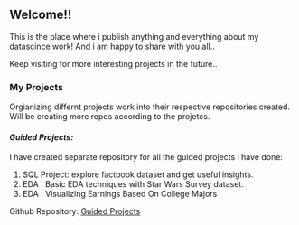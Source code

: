## Welcome!!

This is the place where i publish anything and everything about my datascince work! 
And i am happy to share with you all..  

Keep visiting for more interesting projects in the future..


### My Projects

Orgianizing differnt projects work into their respective repositories created. Will be creating more repos according to the projetcs.

#### _Guided Projects:_

I have created separate repository for all the guided projects i have done:

1. SQL Project: explore factbook dataset and get useful insights.
2. EDA : Basic EDA techniques with Star Wars Survey dataset.
3. EDA : Visualizing Earnings Based On College Majors

Github Repository:
[Guided Projects](https://github.com/manijangde/GuidedProjects)


